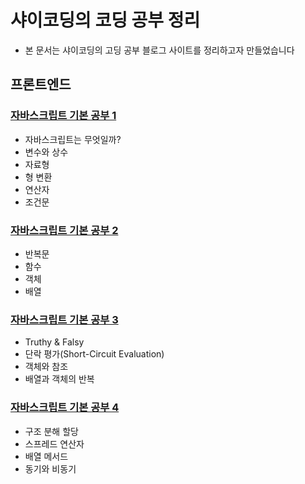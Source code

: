 # 샤이코딩의 코딩 공부 정리

- 본 문서는 샤이코딩의 고딩 공부 블로그 사이트를 정리하고자 만들었습니다

## 프론트엔드

### [자바스크립트 기본 공부 1](https://sha2coding.tistory.com/3)
- 자바스크립트는 무엇일까?
- 변수와 상수
- 자료형
- 형 변환
- 연산자
- 조건문

### [자바스크립트 기본 공부 2](https://sha2coding.tistory.com/4)
- 반복문
- 함수
- 객체
- 배열

### [자바스크립트 기본 공부 3](https://sha2coding.tistory.com/5)
- Truthy & Falsy
- 단락 평가(Short-Circuit Evaluation)
- 객체와 참조
- 배열과 객체의 반복

### [자바스크립트 기본 공부 4](https://sha2coding.tistory.com/7)
- 구조 분해 할당
- 스프레드 연산자
- 배열 메서드
- 동기와 비동기